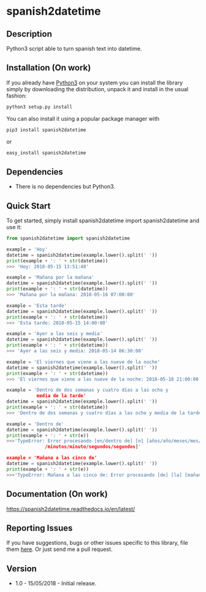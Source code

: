 # spanish2datetime

## Description
Python3 script able to turn spanish text into datetime.

## Installation (On work)

If you already have [Python3](http://www.python.org/) on your system you can install the library simply by downloading
the distribution, unpack it and install in the usual fashion:

```bash
python3 setup.py install
```

You can also install it using a popular package manager with

```bash
pip3 install spanish2datetime
```

or

```bash
easy_install spanish2datetime
```

## Dependencies

- There is no dependencies but Python3.

## Quick Start

To get started, simply install spanish2datetime import spanish2datetime and use it:
```python
from spanish2datetime import spanish2datetime

example = 'Hoy'
datetime = spanish2datetime(example.lower().split(' '))
print(example + ': ' + str(datetime))
>>> 'Hoy: 2018-05-15 13:51:48'

example = 'Mañana por la mañana'
datetime = spanish2datetime(example.lower().split(' '))
print(example + ': ' + str(datetime))
>>> 'Mañana por la mañana: 2018-05-16 07:00:00'

example = 'Esta tarde'
datetime = spanish2datetime(example.lower().split(' '))
print(example + ': ' + str(datetime))
>>> 'Esta tarde: 2018-05-15 14:00:00'

example = 'Ayer a las seis y media'
datetime = spanish2datetime(example.lower().split(' '))
print(example + ': ' + str(datetime))
>>> 'Ayer a las seis y media: 2018-05-14 06:30:00'

example = 'El viernes que viene a las nueve de la noche'
datetime = spanish2datetime(example.lower().split(' '))
print(example + ': ' + str(datetime))
>>> 'El viernes que viene a las nueve de la noche: 2018-05-18 21:00:00'

example = 'Dentro de dos semanas y cuatro días a las ocho y
           media de la tarde'
datetime = spanish2datetime(example.lower().split(' '))
print(example + ': ' + str(datetime))
>>> 'Dentro de dos semanas y cuatro días a las ocho y media de la tarde: 2018-06-02 20:30:00'

example = 'Dentro de'
datetime = spanish2datetime(example.lower().split(' '))
print(example + ': ' + str(e))
>>>'TypeError: Error procesando [en/dentro de] [n] [años/año/meses/mes/semanas/semana/días/día/horas/hora
              /minutos/minuto/segundos/segundos]'

example = 'Mañana a las cinco de'
datetime = spanish2datetime(example.lower().split(' '))
print(example + ': ' + str(e))
>>>'TypeError: Mañana a las cinco de: Error procesando [de] [la] [mañana/tarde/noche]'
```
## Documentation (On work)

https://spanish2datetime.readthedocs.io/en/latest/

## Reporting Issues

If you have suggestions, bugs or other issues specific to this library, file them [here](https://github.com/WolfyLPDC/spanish2datetime/issues). Or just send me a pull request.

## Version

- 1.0 - 15/05/2018 - Initial release.
